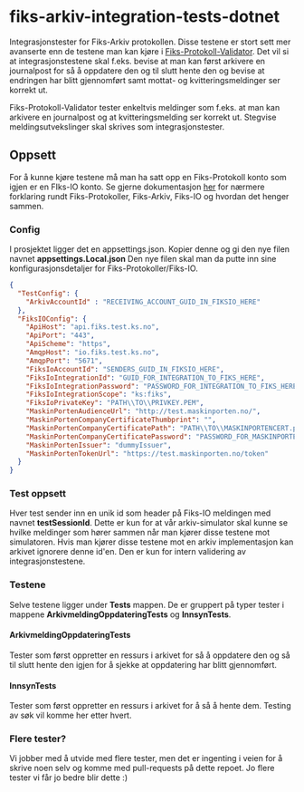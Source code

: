 # fiks-arkiv-integration-tests-dotnet
Integrasjonstester for Fiks-Arkiv protokollen. 
Disse testene er stort sett mer avanserte enn de testene man kan kjøre i [Fiks-Protokoll-Validator](https://forvaltning.fiks.test.ks.no/fiks-validator/#/).
Det vil si at integrasjonstestene skal f.eks. bevise at man kan først arkivere en journalpost for så å oppdatere den og til slutt hente den og bevise at endringen har blitt gjennomført samt mottat- og kvitteringsmeldinger ser korrekt ut. 

Fiks-Protokoll-Validator tester enkeltvis meldinger som f.eks. at man kan arkivere en journalpost og at kvitteringsmelding ser korrekt ut. Stegvise meldingsutvekslinger skal skrives som integrasjonstester.  

## Oppsett
For å kunne kjøre testene må man ha satt opp en Fiks-Protokoll konto som igjen er en FIks-IO konto. Se gjerne dokumentasjon [her](https://ks-no.github.io/fiks-plattform/tjenester/fiksio/) for nærmere forklaring rundt Fiks-Protokoller, Fiks-Arkiv, Fiks-IO og hvordan det henger sammen.

### Config

I prosjektet ligger det en appsettings.json. Kopier denne og gi den nye filen navnet **appsettings.Local.json**
Den nye filen skal man da putte inn sine konfigurasjonsdetaljer for Fiks-Protokoller/Fiks-IO.  

```json
{
  "TestConfig": {
    "ArkivAccountId" : "RECEIVING_ACCOUNT_GUID_IN_FIKSIO_HERE"
  },
  "FiksIOConfig": {
    "ApiHost": "api.fiks.test.ks.no",
    "ApiPort": "443",
    "ApiScheme": "https",
    "AmqpHost": "io.fiks.test.ks.no",
    "AmqpPort": "5671",
    "FiksIoAccountId": "SENDERS_GUID_IN_FIKSIO_HERE",
    "FiksIoIntegrationId": "GUID_FOR_INTEGRATION_TO_FIKS_HERE",
    "FiksIoIntegrationPassword": "PASSWORD_FOR_INTEGRATION_TO_FIKS_HERE",
    "FiksIoIntegrationScope": "ks:fiks",
    "FiksIoPrivateKey": "PATH\\TO\\PRIVKEY.PEM",
    "MaskinPortenAudienceUrl": "http://test.maskinporten.no/",
    "MaskinPortenCompanyCertificateThumbprint": "",
    "MaskinPortenCompanyCertificatePath": "PATH\\TO\\MASKINPORTENCERT.p12",
    "MaskinPortenCompanyCertificatePassword": "PASSWORD_FOR_MASKINPORTENCERT",
    "MaskinPortenIssuer": "dummyIssuer",
    "MaskinPortenTokenUrl": "https://test.maskinporten.no/token"
  }
}
```

### Test oppsett
Hver test sender inn en unik id som header på Fiks-IO meldingen med navnet **testSessionId**. Dette er kun for at vår arkiv-simulator skal kunne se hvilke meldinger som hører sammen når man kjører disse testene mot simulatoren. Hvis man kjører disse testene mot en arkiv implementasjon kan arkivet ignorere denne id'en. Den er kun for intern validering av integrasjonstestene.

### Testene

Selve testene ligger under **Tests** mappen. De er gruppert på typer tester i mappene **ArkivmeldingOppdateringTests** og **InnsynTests**.

#### ArkivmeldingOppdateringTests
Tester som først oppretter en ressurs i arkivet for så å oppdatere den og så til slutt hente den igjen for å sjekke at oppdatering har blitt gjennomført. 

#### InnsynTests
Tester som først oppretter en ressurs i arkivet for å så å hente dem. 
Testing av søk vil komme her etter hvert. 

### Flere tester?
Vi jobber med å utvide med flere tester, men det er ingenting i veien for å skrive noen selv og komme med pull-requests på dette repoet. Jo flere tester vi får jo bedre blir dette :)


